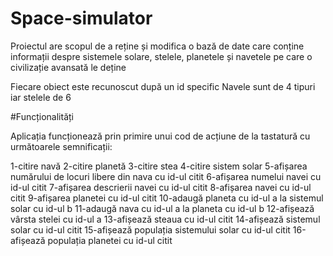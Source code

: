 # Space-simulator


Proiectul are scopul de a reține și modifica o bază de date care conține informații despre sistemele solare, stelele, planetele și navetele pe care o civilizație avansată le deține


Fiecare obiect este recunoscut după un id specific
Navele sunt de 4 tipuri iar stelele de 6

#Funcționalități

Aplicația funcționează prin primire unui cod de acțiune de la tastatură cu următoarele semnificații:

1-citire navă
2-citire planetă
3-citire stea
4-citire sistem solar
5-afișarea numărului de locuri libere din nava cu id-ul citit
6-afișarea numelui navei cu id-ul citit
7-afișarea descrierii navei cu id-ul citit
8-afișarea navei cu id-ul citit
9-afișarea planetei cu id-ul citit
10-adaugă planeta cu id-ul a la sistemul solar cu id-ul b
11-adaugă nava cu id-ul a la planeta cu id-ul b
12-afișează vârsta stelei cu id-ul a
13-afișează steaua cu id-ul citit
14-afișează sistemul solar cu id-ul citit
15-afișează populația sistemului solar cu id-ul citit
16-afișează populația planetei cu id-ul citit
